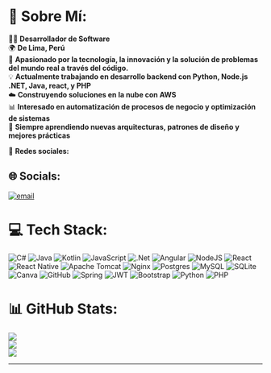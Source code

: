 # 💫 **Sobre Mí:** 


👨‍💻 **Desarrollador de Software**  
🌍 **De Lima, Perú**  <br>
🚀 **Apasionado por la tecnología, la innovación y la solución de problemas del mundo real a través del código.**  
💡 **Actualmente trabajando en desarrollo backend con Python, Node.js .NET, Java, react, y PHP**  
☁️ **Construyendo soluciones en la nube con AWS**  
📊 **Interesado en automatización de procesos de negocio y optimización de sistemas**  
🌱 **Siempre aprendiendo nuevas arquitecturas, patrones de diseño y mejores prácticas**  

📢 **Redes sociales:**    <br>


## 🌐 Socials:
[![email](https://img.shields.io/badge/Email-D14836?logo=gmail&logoColor=white)](mailto:josepintadoyamo@gmail.com) 

# 💻 Tech Stack:
![C#](https://img.shields.io/badge/c%23-%23239120.svg?style=for-the-badge&logo=csharp&logoColor=white) ![Java](https://img.shields.io/badge/java-%23ED8B00.svg?style=for-the-badge&logo=openjdk&logoColor=white) ![Kotlin](https://img.shields.io/badge/kotlin-%237F52FF.svg?style=for-the-badge&logo=kotlin&logoColor=white) ![JavaScript](https://img.shields.io/badge/javascript-%23323330.svg?style=for-the-badge&logo=javascript&logoColor=%23F7DF1E) ![.Net](https://img.shields.io/badge/.NET-5C2D91?style=for-the-badge&logo=.net&logoColor=white) ![Angular](https://img.shields.io/badge/angular-%23DD0031.svg?style=for-the-badge&logo=angular&logoColor=white) ![NodeJS](https://img.shields.io/badge/node.js-6DA55F?style=for-the-badge&logo=node.js&logoColor=white) ![React](https://img.shields.io/badge/react-%2320232a.svg?style=for-the-badge&logo=react&logoColor=%2361DAFB) ![React Native](https://img.shields.io/badge/react_native-%2320232a.svg?style=for-the-badge&logo=react&logoColor=%2361DAFB) ![Apache Tomcat](https://img.shields.io/badge/apache%20tomcat-%23F8DC75.svg?style=for-the-badge&logo=apache-tomcat&logoColor=black) ![Nginx](https://img.shields.io/badge/nginx-%23009639.svg?style=for-the-badge&logo=nginx&logoColor=white) ![Postgres](https://img.shields.io/badge/postgres-%23316192.svg?style=for-the-badge&logo=postgresql&logoColor=white) ![MySQL](https://img.shields.io/badge/mysql-4479A1.svg?style=for-the-badge&logo=mysql&logoColor=white) ![SQLite](https://img.shields.io/badge/sqlite-%2307405e.svg?style=for-the-badge&logo=sqlite&logoColor=white) ![Canva](https://img.shields.io/badge/Canva-%2300C4CC.svg?style=for-the-badge&logo=Canva&logoColor=white) ![GitHub](https://img.shields.io/badge/github-%23121011.svg?style=for-the-badge&logo=github&logoColor=white) ![Spring](https://img.shields.io/badge/spring-%236DB33F.svg?style=for-the-badge&logo=spring&logoColor=white) ![JWT](https://img.shields.io/badge/JWT-black?style=for-the-badge&logo=JSON%20web%20tokens) ![Bootstrap](https://img.shields.io/badge/bootstrap-%238511FA.svg?style=for-the-badge&logo=bootstrap&logoColor=white) ![Python](https://img.shields.io/badge/python-3670A0?style=for-the-badge&logo=python&logoColor=ffdd54) ![PHP](https://img.shields.io/badge/php-%23777BB4.svg?style=for-the-badge&logo=php&logoColor=white)
# 📊 GitHub Stats:
![](https://github-readme-stats.vercel.app/api?username=RayNormnan20&theme=dark&hide_border=false&include_all_commits=false&count_private=false)<br/>
![](https://nirzak-streak-stats.vercel.app/?user=RayNormnan20&theme=dark&hide_border=false)<br/>
![](https://github-readme-stats.vercel.app/api/top-langs/?username=RayNormnan20&theme=dark&hide_border=false&include_all_commits=false&count_private=false&layout=compact)

<!-- ### 🔝 Top Contributed Repo -->
<!-- ![](https://github-contributor-stats.vercel.app/api?username=RayNormnan20&limit=5&theme=dark&combine_all_yearly_contributions=true)-->

---
<!-- [![](https://visitcount.itsvg.in/api?id=RayNormnan20&icon=0&color=0)](https://visitcount.itsvg.in)-->

<!-- Proudly created with GPRM ( https://gprm.itsvg.in ) -->
